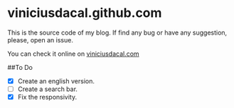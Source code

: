 # viniciusdacal.github.com

This is the source code of my blog.
If find any bug or have any suggestion, please, open an issue.

You can check it online on [viniciusdacal.com](http://viniciusdacal.com)

##To Do

- [x] Create an english version.
- [ ] Create a search bar.
- [x] Fix the responsivity.

